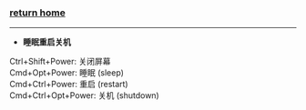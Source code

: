 ###  [**return home**](https://bitbucket.org/yulilong/my_wiki/wiki/Home)     
-----------------------------------------------------------------------------------------

* **睡眠重启关机**       

Ctrl+Shift+Power: 关闭屏幕      
Cmd+Opt+Power: 睡眠 (sleep)     
Cmd+Ctrl+Power: 重启 (restart)     
Cmd+Ctrl+Opt+Power: 关机 (shutdown)